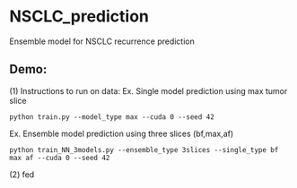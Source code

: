 # NSCLC_prediction
Ensemble model for NSCLC recurrence prediction

## Demo:
(1) Instructions to run on data:
Ex. Single model prediction using max tumor slice

    python train.py --model_type max --cuda 0 --seed 42

Ex. Ensemble model prediction using three slices (bf,max,af)

    python train_NN_3models.py --ensemble_type 3slices --single_type bf max af --cuda 0 --seed 42

(2)  fed
